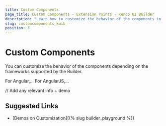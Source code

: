 ```yaml
---
title: Custom Components
page_title: Custom Components - Extension Points - Kendo UI Builder
description: "Learn how to customize the behavior of the components in the Angular or AngularJS frameworks in web applications generated with the Kendo UI Builder."
slug: customcomponents_kuib
position: 3
---
```


# Custom Components

You can customize the behavior of the components depending on the frameworks supported by the Builder.

For Angular,... For AngularJS,...

// Add any relevant info + demo

## Suggested Links

* [Demos on Customization]({% slug builder_playground %})

